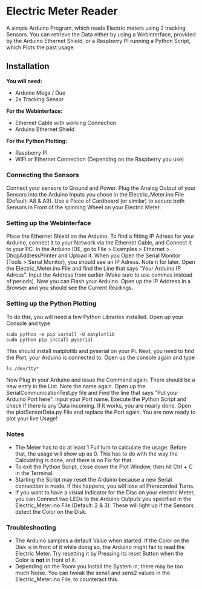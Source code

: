 Electric Meter Reader
===

A simple Arduino Program, which reads Electric meters using 2 tracking Sensors.
You can retrieve the Data either by using a Webinterface, provided by the Arduino Ethernet Shield, or a Raspberry PI running a Python Script, which Plots the past usage.

Installation
---

**You will need:**
- Arduino Mega / Due
- 2x Tracking Sensor

**For the Webinterface:**
- Ethernet Cable with working Connection
- Arduino Ethernet Shield

**For the Python Plotting:**
- Raspberry PI
- WiFi or Ethernet Connection (Depending on the Raspberry you use)

### Connecting the Sensors
Connect your sensors to Ground and Power. Plug the Analog Output of your Sensors into the Arduino Inputs you chose in the Electric_Meter.ino File (Default: A8 & A9). Use a Piece of Cardboard (or similar) to secure both Sensors in Front of the spinning Wheel on your Electric Meter.

### Setting up the Webinterface
Place the Ethernet Shield on the Arduino. To find a fitting IP Adress for your Arduino, connect it to your Network via the Ethernet Cable, and Connect it to your PC. In the Arduino IDE, go to File > Examples > Ethernet > DhcpAddressPrinter and Upload it. When you Open the Serial Monitor (Tools > Serial Monitor), you should see an IP Adress. Note it for later.
Open the Electric_Meter.ino File and find the Line that says "Your Arduino IP Adress". Input the Address from earlier (Make sure to use commas instead of periods). Now you can Flash your Arduino. Open up the IP Address in a Browser and you should see the Current Readings.

### Setting up the Python Plotting
To do this, you will need a few Python Libraries installed. Open up your Console and type
```
sudo python -m pip install -U matplotlib
sudo python pip install pyserial
```
This should install matplotlib and pyserial on your Pi.
Next, you need to find the Port, your Arduino is connected to. Open up the console again and type
```
ls /dev/tty*
```
Now Plug in your Arduino and issue the Command again. There should be a new entry in the List. Note the name again. Open up the SerialCommunicationTest.py file and Find the line that says "Put your Arduino Port here". Input your Port name. Execute the Python Script and check if there is any Data incoming. If it works, you are nearly done. Open the plotSensorData.py File and replace the Port again. You are now ready to plot your live Usage!

### Notes
- The Meter has to do at least 1 Full turn to calculate the usage. Before that, the usage will show up as 0. This has to do with the way the Calculating is done, and there is no Fix for that.
- To exit the Python Script, close down the Plot Window, then hit Ctrl + C in the Terminal.
- Starting the Script may reset the Arduino because a new Serial connection is made. If this happens, you will lose all Prerecorded Turns.
- If you want to have a visual Indicator for the Disc on your electric Meter, you can Connect two LEDs to the Arduino Outputs you specified in the Electric_Meter.ino File (Default: 2 & 3). These will light up if the Sensors detect the Color on the Disk.

### Troubleshooting
- The Arduino samples a default Value when started. If the Color on the Disk is in front of it while doing so, the Arduino might fail to read the Electric Meter. Try resetting it by Pressing its reset Button when the Color is **not** in front of it.
- Depending on the Room you install the System in, there may be too much Noise. You can tweak the sens1 and sens2 values in the Electric_Meter.ino File, to counteract this.
